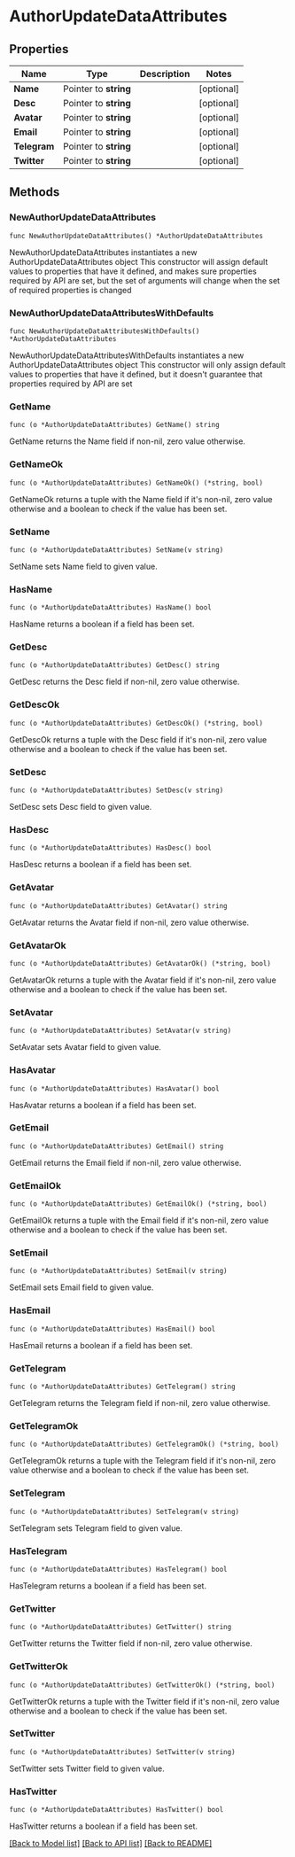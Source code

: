 # AuthorUpdateDataAttributes

## Properties

Name | Type | Description | Notes
------------ | ------------- | ------------- | -------------
**Name** | Pointer to **string** |  | [optional] 
**Desc** | Pointer to **string** |  | [optional] 
**Avatar** | Pointer to **string** |  | [optional] 
**Email** | Pointer to **string** |  | [optional] 
**Telegram** | Pointer to **string** |  | [optional] 
**Twitter** | Pointer to **string** |  | [optional] 

## Methods

### NewAuthorUpdateDataAttributes

`func NewAuthorUpdateDataAttributes() *AuthorUpdateDataAttributes`

NewAuthorUpdateDataAttributes instantiates a new AuthorUpdateDataAttributes object
This constructor will assign default values to properties that have it defined,
and makes sure properties required by API are set, but the set of arguments
will change when the set of required properties is changed

### NewAuthorUpdateDataAttributesWithDefaults

`func NewAuthorUpdateDataAttributesWithDefaults() *AuthorUpdateDataAttributes`

NewAuthorUpdateDataAttributesWithDefaults instantiates a new AuthorUpdateDataAttributes object
This constructor will only assign default values to properties that have it defined,
but it doesn't guarantee that properties required by API are set

### GetName

`func (o *AuthorUpdateDataAttributes) GetName() string`

GetName returns the Name field if non-nil, zero value otherwise.

### GetNameOk

`func (o *AuthorUpdateDataAttributes) GetNameOk() (*string, bool)`

GetNameOk returns a tuple with the Name field if it's non-nil, zero value otherwise
and a boolean to check if the value has been set.

### SetName

`func (o *AuthorUpdateDataAttributes) SetName(v string)`

SetName sets Name field to given value.

### HasName

`func (o *AuthorUpdateDataAttributes) HasName() bool`

HasName returns a boolean if a field has been set.

### GetDesc

`func (o *AuthorUpdateDataAttributes) GetDesc() string`

GetDesc returns the Desc field if non-nil, zero value otherwise.

### GetDescOk

`func (o *AuthorUpdateDataAttributes) GetDescOk() (*string, bool)`

GetDescOk returns a tuple with the Desc field if it's non-nil, zero value otherwise
and a boolean to check if the value has been set.

### SetDesc

`func (o *AuthorUpdateDataAttributes) SetDesc(v string)`

SetDesc sets Desc field to given value.

### HasDesc

`func (o *AuthorUpdateDataAttributes) HasDesc() bool`

HasDesc returns a boolean if a field has been set.

### GetAvatar

`func (o *AuthorUpdateDataAttributes) GetAvatar() string`

GetAvatar returns the Avatar field if non-nil, zero value otherwise.

### GetAvatarOk

`func (o *AuthorUpdateDataAttributes) GetAvatarOk() (*string, bool)`

GetAvatarOk returns a tuple with the Avatar field if it's non-nil, zero value otherwise
and a boolean to check if the value has been set.

### SetAvatar

`func (o *AuthorUpdateDataAttributes) SetAvatar(v string)`

SetAvatar sets Avatar field to given value.

### HasAvatar

`func (o *AuthorUpdateDataAttributes) HasAvatar() bool`

HasAvatar returns a boolean if a field has been set.

### GetEmail

`func (o *AuthorUpdateDataAttributes) GetEmail() string`

GetEmail returns the Email field if non-nil, zero value otherwise.

### GetEmailOk

`func (o *AuthorUpdateDataAttributes) GetEmailOk() (*string, bool)`

GetEmailOk returns a tuple with the Email field if it's non-nil, zero value otherwise
and a boolean to check if the value has been set.

### SetEmail

`func (o *AuthorUpdateDataAttributes) SetEmail(v string)`

SetEmail sets Email field to given value.

### HasEmail

`func (o *AuthorUpdateDataAttributes) HasEmail() bool`

HasEmail returns a boolean if a field has been set.

### GetTelegram

`func (o *AuthorUpdateDataAttributes) GetTelegram() string`

GetTelegram returns the Telegram field if non-nil, zero value otherwise.

### GetTelegramOk

`func (o *AuthorUpdateDataAttributes) GetTelegramOk() (*string, bool)`

GetTelegramOk returns a tuple with the Telegram field if it's non-nil, zero value otherwise
and a boolean to check if the value has been set.

### SetTelegram

`func (o *AuthorUpdateDataAttributes) SetTelegram(v string)`

SetTelegram sets Telegram field to given value.

### HasTelegram

`func (o *AuthorUpdateDataAttributes) HasTelegram() bool`

HasTelegram returns a boolean if a field has been set.

### GetTwitter

`func (o *AuthorUpdateDataAttributes) GetTwitter() string`

GetTwitter returns the Twitter field if non-nil, zero value otherwise.

### GetTwitterOk

`func (o *AuthorUpdateDataAttributes) GetTwitterOk() (*string, bool)`

GetTwitterOk returns a tuple with the Twitter field if it's non-nil, zero value otherwise
and a boolean to check if the value has been set.

### SetTwitter

`func (o *AuthorUpdateDataAttributes) SetTwitter(v string)`

SetTwitter sets Twitter field to given value.

### HasTwitter

`func (o *AuthorUpdateDataAttributes) HasTwitter() bool`

HasTwitter returns a boolean if a field has been set.


[[Back to Model list]](../README.md#documentation-for-models) [[Back to API list]](../README.md#documentation-for-api-endpoints) [[Back to README]](../README.md)


